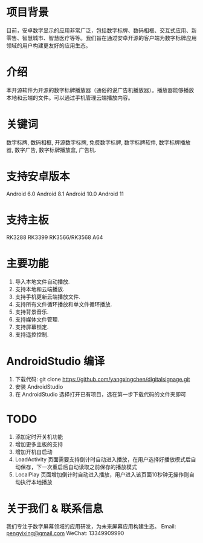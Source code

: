 # 项目背景
目前，安卓数字显示的应用非常广泛，包括数字标牌、数码相框、交互式应用、新零售、智慧城市、智慧医疗等等。我们旨在通过安卓开源的客户端为数字标牌应用领域的用户构建更友好的应用生态。

# 介绍
本开源软件为开源的数字标牌播放器（通俗的说广告机播放器）。播放器能够播放本地和云端的文件。可以通过手机管理云端播放内容。

# 关键词
数字标牌, 数码相框, 开源数字标牌, 免费数字标牌, 数字标牌软件, 数字标牌播放器, 数字广告, 数字标牌播放盒, 广告机.

# 支持安卓版本
Android 6.0
Android 8.1
Android 10.0
Android 11

# 支持主板
RK3288
RK3399
RK3566/RK3568
A64

# 主要功能
1. 导入本地文件自动播放.
2. 支持本地和云端播放.
3. 支持手机更新云端播放文件.
4. 支持所有文件循环播放和单文件循环播放.
5. 支持背景音乐.
6. 支持媒体文件管理.
7. 支持屏幕锁定.
8. 支持遥控控制.

# AndroidStudio 编译
1. 下载代码: git clone https://github.com/yangxingchen/digitalsignage.git
2. 安装 AndroidStudio
3. 在 AndroidStudio 选择打开已有项目，选在第一步下载代码的文件夹即可

# TODO
1. 添加定时开关机功能
2. 增加更多主板的支持
3. 增加开机自启动
4. LoadActivity 页面需要支持倒计时自动进入播放，在用户选择好播放模式后自动保存，下一次重启后自动读取之前保存的播放模式
5. LocalPlay 页面增加倒计时自动进入播放，用户进入该页面10秒钟无操作则自动执行本地播放


# 关于我们 & 联系信息
我们专注于数字屏幕领域的应用研发，为未来屏幕应用构建生态。
Email:  pengyixing@gmail.com
WeChat: 13349909990
